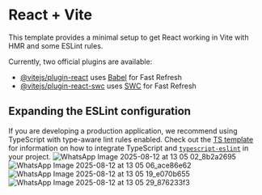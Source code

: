 # React + Vite

This template provides a minimal setup to get React working in Vite with HMR and some ESLint rules.

Currently, two official plugins are available:

- [@vitejs/plugin-react](https://github.com/vitejs/vite-plugin-react/blob/main/packages/plugin-react) uses [Babel](https://babeljs.io/) for Fast Refresh
- [@vitejs/plugin-react-swc](https://github.com/vitejs/vite-plugin-react/blob/main/packages/plugin-react-swc) uses [SWC](https://swc.rs/) for Fast Refresh

## Expanding the ESLint configuration

If you are developing a production application, we recommend using TypeScript with type-aware lint rules enabled. Check out the [TS template](https://github.com/vitejs/vite/tree/main/packages/create-vite/template-react-ts) for information on how to integrate TypeScript and [`typescript-eslint`](https://typescript-eslint.io) in your project.
![WhatsApp Image 2025-08-12 at 13 05 02_8b2a2695](https://github.com/user-attachments/assets/8a77ce8a-4b95-4331-9dff-703a12cdfb52)
![WhatsApp Image 2025-08-12 at 13 05 06_ace86e62](https://github.com/user-attachments/assets/5a8eba46-67e4-4dfa-b4a3-a72eb67efb3c)
![WhatsApp Image 2025-08-12 at 13 05 19_e070b655](https://github.com/user-attachments/assets/3c9cc245-0e14-427d-bcad-87f829c55797)
![WhatsApp Image 2025-08-12 at 13 05 29_876233f3](https://github.com/user-attachments/assets/683688a0-7471-4548-9eb1-331274221ca7)

